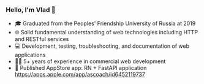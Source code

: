 ### Hello, I'm Vlad 👋  
- 🎓 Graduated from the Peoples' Friendship University of Russia at 2019
- 🌐 Solid fundamental understanding of web technologies including HTTP and RESTful services
- 💻 Development, testing, troubleshooting, and documentation of web applications
- 👨‍💻 5+ years of experience in commercial web development
- 📱 Published AppStore app: RN + FastAPI application https://apps.apple.com/app/ascoach/id6452119737 
